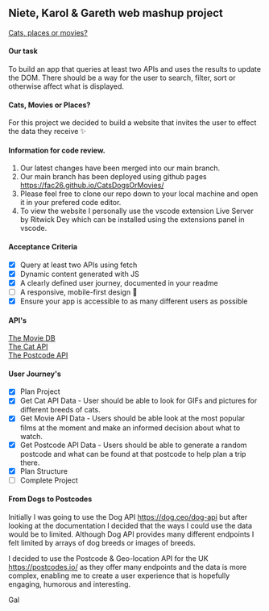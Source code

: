 ## Niete, Karol & Gareth web mashup project

[Cats, places or movies?](https://fac26.github.io/CatsDogsOrMovies/)

#### Our task  

To build an app that queries at least two APIs and uses the results to update the DOM. There should be a way for the user to search, filter, sort or otherwise affect what is displayed.

#### Cats, Movies or Places?

For this project we decided to build a website that invites the user to effect the data they receive ✨

#### Information for code review.

 1. Our latest changes have been merged into our main branch.
 2. Our main branch has been deployed using github pages https://fac26.github.io/CatsDogsOrMovies/
 3. Please feel free to clone our repo down to your local machine and open it in your prefered code editor.
 4. To view the website I personally use the vscode extension Live Server by Ritwick Dey which can be installed using the extensions panel in vscode.

#### Acceptance Criteria

* [x] Query at least two APIs using fetch
* [x] Dynamic content generated with JS
* [x] A clearly defined user journey, documented in your readme
* [ ] A responsive, mobile-first design 👷
* [x] Ensure your app is accessible to as many different users as possible

#### API's
[The Movie DB](https://www.themoviedb.org/)<br>
[The Cat API](https://thecatapi.com/)<br>
[The Postcode API](https://api.postcodes.io/)<br>

#### User Journey's
* [x] Plan Project
* [x] Get Cat API Data - User should be able to look for GIFs and pictures for different breeds of cats.
* [x] Get Movie API Data - Users should be able look at the most popular films at the moment and make an informed decision about what to watch.
* [X] Get Postcode API Data - Users should be able to generate a random postcode and what can be found at that postcode to help plan a trip there.  
* [x] Plan Structure
* [ ] Complete Project

#### From Dogs to Postcodes

Initially I was going to use the Dog API https://dog.ceo/dog-api but after looking at the documentation I decided that the ways I could use the data would be to limited. Although Dog API provides many different endpoints I felt limited by arrays of dog breeds or images of breeds.

I decided to use the Postcode & Geo-location API for the UK https://postcodes.io/ as they offer many endpoints and the data is more complex, enabling me to create a user experience that is hopefully engaging, humorous and interesting.

Gal
